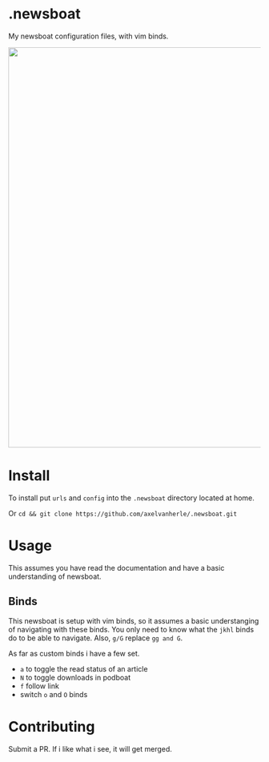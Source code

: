 # .newsboat
My newsboat configuration files, with vim binds.

<img src="https://github.com/axelvanherle/.newsboat/assets/94362354/ee07831e-ae95-4409-9642-825464bcebf6" width="800"/>


# Install
To install put `urls` and `config` into the `.newsboat` directory located at home.

Or `cd && git clone https://github.com/axelvanherle/.newsboat.git`

# Usage
This assumes you have read the documentation and have a basic understanding of newsboat.

## Binds
This newsboat is setup with vim binds, so it assumes a basic understanging of navigating with these binds. You only need to know what the `jkhl` binds do to be able to navigate. Also, `g/G` replace `gg and G`.

As far as custom binds i have a few set.
- `a` to toggle the read status of an article
- `N` to toggle downloads in podboat
- `f` follow link
- switch `o` and `O` binds


# Contributing 
Submit a PR. If i like what i see, it will get merged.
